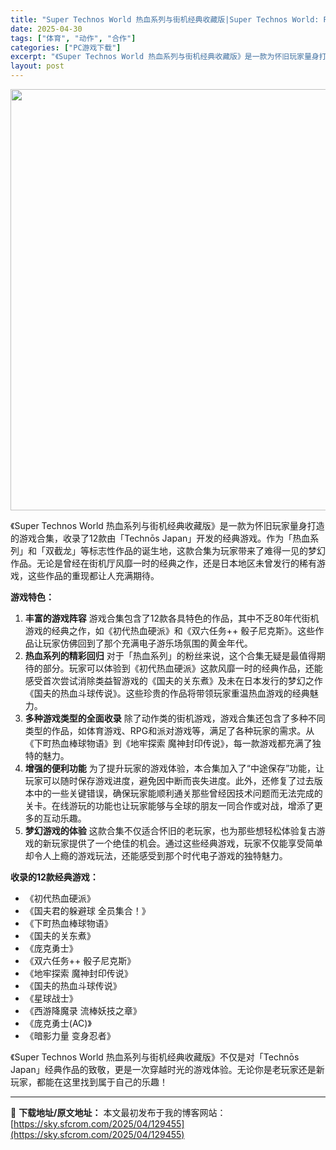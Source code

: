 ```yaml
---
title: "Super Technos World 热血系列与街机经典收藏版|Super Technos World: River City &#038; Technos Arcade Classics|繁简中文字幕"
date: 2025-04-30
tags: ["体育", "动作", "合作"]
categories: ["PC游戏下载"]
excerpt: "《Super Technos World 热血系列与街机经典收藏版》是一款为怀旧玩家量身打造的游戏合集，收录了12款由「Technōs Japan」开发的经典游戏。作为「热血系列」和「双截龙」等标志性作品的诞生地，这款合集为玩家带来了难得一见的梦幻作品。无论是曾经在街机厅风靡一时的经典之作，还是日本&hellip;"
layout: post
---
```


<img class="aligncenter size-full wp-image-129103" src="https://sky.sfcrom.com/wp-content/uploads/2025/04/2025042805402499.webp" alt="" width="700" height="674" />

《Super Technos World 热血系列与街机经典收藏版》是一款为怀旧玩家量身打造的游戏合集，收录了12款由「Technōs Japan」开发的经典游戏。作为「热血系列」和「双截龙」等标志性作品的诞生地，这款合集为玩家带来了难得一见的梦幻作品。无论是曾经在街机厅风靡一时的经典之作，还是日本地区未曾发行的稀有游戏，这些作品的重现都让人充满期待。

<strong>游戏特色：</strong>
<ol>
 	<li><strong>丰富的游戏阵容</strong>
游戏合集包含了12款各具特色的作品，其中不乏80年代街机游戏的经典之作，如《初代热血硬派》和《双六任务++ 骰子尼克斯》。这些作品让玩家仿佛回到了那个充满电子游乐场氛围的黄金年代。</li>
 	<li><strong>热血系列的精彩回归</strong>
对于「热血系列」的粉丝来说，这个合集无疑是最值得期待的部分。玩家可以体验到《初代热血硬派》这款风靡一时的经典作品，还能感受首次尝试消除类益智游戏的《国夫的关东煮》及未在日本发行的梦幻之作《国夫的热血斗球传说》。这些珍贵的作品将带领玩家重温热血游戏的经典魅力。</li>
 	<li><strong>多种游戏类型的全面收录</strong>
除了动作类的街机游戏，游戏合集还包含了多种不同类型的作品，如体育游戏、RPG和派对游戏等，满足了各种玩家的需求。从《下町热血棒球物语》到《地牢探索 魔神封印传说》，每一款游戏都充满了独特的魅力。</li>
 	<li><strong>增强的便利功能</strong>
为了提升玩家的游戏体验，本合集加入了“中途保存”功能，让玩家可以随时保存游戏进度，避免因中断而丧失进度。此外，还修复了过去版本中的一些关键错误，确保玩家能顺利通关那些曾经因技术问题而无法完成的关卡。在线游玩的功能也让玩家能够与全球的朋友一同合作或对战，增添了更多的互动乐趣。</li>
 	<li><strong>梦幻游戏的体验</strong>
这款合集不仅适合怀旧的老玩家，也为那些想轻松体验复古游戏的新玩家提供了一个绝佳的机会。通过这些经典游戏，玩家不仅能享受简单却令人上瘾的游戏玩法，还能感受到那个时代电子游戏的独特魅力。</li>
</ol>
<strong>收录的12款经典游戏：</strong>
<ul>
 	<li>《初代热血硬派》</li>
 	<li>《国夫君的躲避球 全员集合！》</li>
 	<li>《下町热血棒球物语》</li>
 	<li>《国夫的关东煮》</li>
 	<li>《庞克勇士》</li>
 	<li>《双六任务++ 骰子尼克斯》</li>
 	<li>《地牢探索 魔神封印传说》</li>
 	<li>《国夫的热血斗球传说》</li>
 	<li>《星球战士》</li>
 	<li>《西游降魔录 流棒妖技之章》</li>
 	<li>《庞克勇士(AC)》</li>
 	<li>《暗影力量 变身忍者》</li>
</ul>
《Super Technos World 热血系列与街机经典收藏版》不仅是对「Technōs Japan」经典作品的致敬，更是一次穿越时光的游戏体验。无论你是老玩家还是新玩家，都能在这里找到属于自己的乐趣！

---
📖 **下载地址/原文地址：** 本文最初发布于我的博客网站：[https://sky.sfcrom.com/2025/04/129455](https://sky.sfcrom.com/2025/04/129455)
